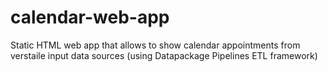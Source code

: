 # calendar-web-app
Static HTML web app that allows to show calendar appointments from verstaile input data sources (using Datapackage Pipelines ETL framework)
